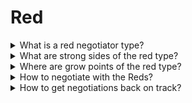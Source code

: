 # Red

<details>
  <summary>What is a red negotiator type?</summary>

Focused on facts and active bihaviour - dominance type. They are born liders, they are straightforward and proactive, also they make decision fast and are target oriented.

**Motivation:** Result, Power, Chalenge.

**Main question:** What a project?

**Style:** Directive.

</details>

<details>
  <summary>What are strong sides of the red type?</summary>

1. Are able to make decisions and take responsibility;
2. Operate effectively and independently;
3. Persistently see things through to the end;
4. They are strong-willed individuals;
5. They react quickly;
6. They are able to organize a team and processes;
7. Oriented to the challenge, complex tasks.

</details>

<details>
  <summary>Where are grow points of the red type?</summary>

1. Often behave aggressively, stubbornly and impatiently;
2. They may lose their sense of tact;
3. They are not interested in building relationships: they behave inflexibly and non-diplomatically in negotiations;
4. They can take on too much, too often, and too quickly.

</details>

<details>
  <summary>How to negotiate with the Reds?</summary>

1. Be structured, reasoned, clear, concise and to the point;
2. Talk about problems directly;
3. Be professional and confident;
4. Respond calmly to harsh comments;
5. Answer questions quickly and briefly;
6. Be prepared for tricky questions: this is a sign of interest in your offer.

</details>

<details>
  <summary>How to get negotiations back on track?</summary>

1. Give Red back control of the situation (all or part of it);
2. Take a break from negotiations;
3. Make an interim solution together.

</details>
